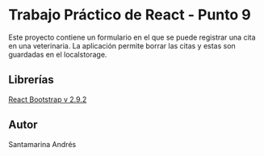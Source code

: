 # Trabajo Práctico de React - Punto 9

Este proyecto contiene un formulario en el que se puede registrar una cita en una veterinaria.
La aplicación permite borrar las citas y estas son guardadas en el localstorage.


## Librerías

[React Bootstrap v 2.9.2](https://react-bootstrap.github.io/)

## Autor

Santamarina Andrés